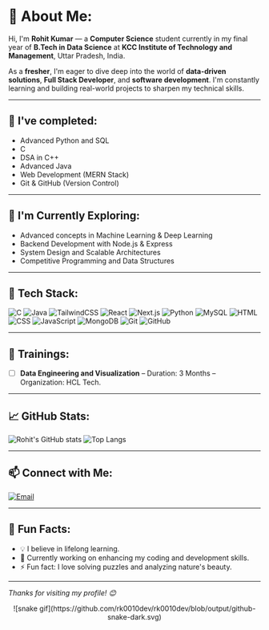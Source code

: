 # 💫 About Me:
Hi, I'm **Rohit Kumar** — a **Computer Science** student currently in my final year of **B.Tech in Data Science** at **KCC Institute of Technology and Management**, Uttar Pradesh, India.

As a **fresher**, I'm eager to dive deep into the world of **data-driven solutions**, **Full Stack Developer**, and **software development**. I'm constantly learning and building real-world projects to sharpen my technical skills.

---

## 🌱 I've completed:
- Advanced Python and SQL
- C 
- DSA in C++
- Advanced Java
- Web Development (MERN Stack)
- Git & GitHub (Version Control)

---

## 🔭 I'm Currently Exploring:
- Advanced concepts in Machine Learning & Deep Learning
- Backend Development with Node.js & Express
- System Design and Scalable Architectures
- Competitive Programming and Data Structures

---

## 🧠 Tech Stack:
![C](https://img.shields.io/badge/-C-00599C?logo=c&logoColor=white&style=flat-square)
![Java](https://img.shields.io/badge/-Java-007396?logo=java&logoColor=white&style=flat-square)
![TailwindCSS](https://img.shields.io/badge/-TailwindCSS-06B6D4?logo=tailwind-css&logoColor=white&style=flat-square)
![React](https://img.shields.io/badge/-React-61DAFB?logo=react&logoColor=black&style=flat-square)
![Next.js](https://img.shields.io/badge/-Next.js-000000?logo=next.js&logoColor=white&style=flat-square)
![Python](https://img.shields.io/badge/-Python-3776AB?logo=python&logoColor=white&style=flat-square)
![MySQL](https://img.shields.io/badge/-MySQL-4479A1?logo=mysql&logoColor=white&style=flat-square)
![HTML](https://img.shields.io/badge/-HTML5-E34F26?logo=html5&logoColor=white&style=flat-square)
![CSS](https://img.shields.io/badge/-CSS3-1572B6?logo=css3&logoColor=white&style=flat-square)
![JavaScript](https://img.shields.io/badge/-JavaScript-F7DF1E?logo=javascript&logoColor=black&style=flat-square)
![MongoDB](https://img.shields.io/badge/-MongoDB-47A248?logo=mongodb&logoColor=white&style=flat-square)
![Git](https://img.shields.io/badge/-Git-F05032?logo=git&logoColor=white&style=flat-square)
![GitHub](https://img.shields.io/badge/-GitHub-181717?logo=github&logoColor=white&style=flat-square)

---

## 📜 Trainings:
<!-- Add your trainings below -->
- [ ] **Data Engineering and Visualization** – Duration: 3 Months – Organization: HCL Tech.

---

<!-- ## 🏆 Achievements: -->
<!-- Add your achievements below -->
<!--
- 🥇 Secured 1st place in College Hackathon 2024
- 🥈 Ranked in the Top 10 in Inter-College Coding Competition
- 🌟 Completed 100+ DSA problems on LeetCode -->

<!-- ## 🎓 Certifications: -->
<!-- Add your certifications below -->
<!--
- ✅ **Python for Data Science** – IBM / Coursera
- ✅ **Machine Learning Specialization** – Andrew Ng / Coursera
- ✅ **Full Stack Development** – Udemy / CodeWithHarry
-->

## 📈 GitHub Stats:
![Rohit's GitHub stats](https://github-readme-stats.vercel.app/api?username=rk0010dev&show_icons=true&theme=radical)
![Top Langs](https://github-readme-stats.vercel.app/api/top-langs/?username=rk0010dev&layout=compact&theme=radical)

---

## 📫 Connect with Me:
[![Email](https://img.shields.io/badge/-Email-D14836?style=flat-square&logo=gmail&logoColor=white)](mailto:rk.0010.dev@gmail.com)

---

## 📝 Fun Facts:
- 💡 I believe in lifelong learning.
- 🎯 Currently working on enhancing my coding and development skills.
- ⚡ Fun fact: I love solving puzzles and analyzing nature's beauty.

---

_Thanks for visiting my profile! 😊_


<!-- Snake -->
<div align="center">
  ![snake gif](https://github.com/rk0010dev/rk0010dev/blob/output/github-snake-dark.svg) 

</div>
